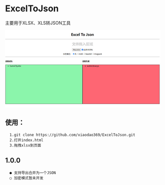 # ExcelToJson
主要用于XLSX、XLS转JSON工具

![image](./image/page.jpg)
   
    
    
## 使用：
      1.git clone https://github.com/xiaodao369/ExcelToJson.git
      2.打开index.html
      3.拖拽xlsx到页面

## 1.0.0
      ● 支持导出合并为一个JSON
      ○ 加密模式暂未开发
